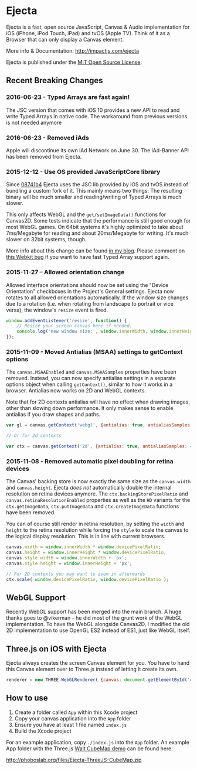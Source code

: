 # Ejecta

Ejecta is a fast, open source JavaScript, Canvas & Audio implementation for iOS (iPhone, iPod Touch, iPad) and tvOS (Apple TV). Think of it as a Browser that can only display a Canvas element.

More info & Documentation: http://impactjs.com/ejecta

Ejecta is published under the [MIT Open Source License](http://opensource.org/licenses/mit-license.php).


## Recent Breaking Changes

### 2016-06-23 - Typed Arrays are fast again!

The JSC version that comes with iOS 10 provides a new API to read and write Typed Arrays in native code. The workaround from previous versions is not needed anymore

### 2016-06-23 - Removed iAds

Apple will discontinue its own iAd Network on June 30. The iAd-Banner API has been removed from Ejecta.

### 2015-12-12 - Use OS provided JavaScriptCore library 

Since [08741b4](https://github.com/phoboslab/Ejecta/commit/08741b4489ff945b117ebee0333c7eb7a6177c2e) Ejecta uses the JSC lib provided by iOS and tvOS instead of bundling a custom fork of it. This mainly means two things: The resulting binary will be much smaller and reading/writing of Typed Arrays is much slower.

This only affects WebGL and the `get/setImageData()` functions for Canvas2D. Some tests indicate that the performance is still good enough for most WebGL games. On 64bit systems it's highly optimized to take about 7ms/Megabyte for reading and about 20ms/Megabyte for writing. It's much slower on 32bit systems, though.

More info about this change can be found [in my blog](http://phoboslab.org/log/2015/11/the-absolute-worst-way-to-read-typed-array-data-with-javascriptcore). Please comment on [this Webkit bug](https://bugs.webkit.org/show_bug.cgi?id=120112) if you want to have fast Typed Array support again.

### 2015-11-27 – Allowed orientation change

Allowed interface orientations should now be set using the "Device Orientation" checkboxes in the Project's General settings. Ejecta now rotates to all allowed orientations automatically. If the window size changes due to a rotation (i.e. when rotating from landscape to portrait or vice versa), the window's `resize` event is fired.

```javascript
window.addEventListener('resize', function() {
	// Resize your screen canvas here if needed.
	console.log('new window size:', window.innerWidth, window.innerHeight);
});
```

### 2015-11-09 - Moved Antialias (MSAA) settings to getContext options

The `canvas.MSAAEnabled` and `canvas.MSAASamples` properties have been removed. Instead, you can now specify antialias settings in a separate options object when calling `getContext()`, similar to how it works in a browser. Antialias now works on 2D and WebGL contexts.

Note that for 2D contexts antialias will have no effect when drawing images, other than slowing down performance. It only makes sense to enable antialias if you draw shapes and paths.

```javascript
var gl = canvas.getContext('webgl', {antialias: true, antialiasSamples: 4});

// Or for 2d contexts

var ctx = canvas.getContext('2d', {antialias: true, antialiasSamples: 4});
```

### 2015-11-08 - Removed automatic pixel doubling for retina devices

The Canvas' backing store is now exactly the same size as the `canvas.width` and `canvas.height`. Ejecta *does not* automatically double the internal resolution on retina devices anymore. The `ctx.backingStorePixelRatio` and `canvas.retinaResolutionEnabled` properties as well as the `HD` variants for the `ctx.getImageData`, `ctx.putImageData` and `ctx.createImageData` functions have been removed.

You can of course still render in retina resolution, by setting the `width` and `height` to the retina resolution while forcing the `style` to scale the canvas to the logical display resolution. This is in line with current browsers.

 ```javascript
canvas.width = window.innerWidth * window.devicePixelRatio;
canvas.height = window.innerHeight * window.devicePixelRatio;
canvas.style.width = window.innerWidth + 'px';
canvas.style.height = window.innerHeight + 'px';

// For 2D contexts you may want to zoom in afterwards
ctx.scale( window.devicePixelRatio, window.devicePixelRatio );
```


## WebGL Support

Recently WebGL support has been merged into the main branch. A huge thanks goes to @vikerman - he did most of the grunt work of the WebGL implementation. To have the WebGL alongside Canvas2D, I modified the old 2D implementation to use OpenGL ES2 instead of ES1, just like WebGL itself. 



## Three.js on iOS with Ejecta 

Ejecta always creates the screen Canvas element for you. You have to hand this Canvas element over to Three.js instead of letting it create its own.

```javascript
renderer = new THREE.WebGLRenderer( {canvas: document.getElementById('canvas')} );
```


## How to use

1. Create a folder called `App` within this Xcode project
2. Copy your canvas application into the `App` folder
3. Ensure you have at least 1 file named `index.js`
4. Build the Xcode project

For an example application, copy `./index.js` into the `App` folder. An example App folder with the Three.js [Walt CubeMap demo](http://mrdoob.github.com/three.js/examples/webgl_materials_cubemap.html) can be found here:

http://phoboslab.org/files/Ejecta-ThreeJS-CubeMap.zip
